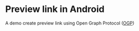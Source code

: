 # Preview link in Android
A demo create preview link using Open Graph Protocol ([OGP](https://ogp.me/))
